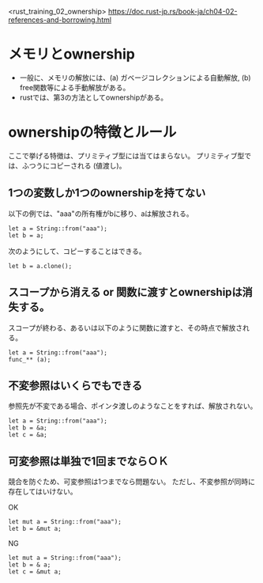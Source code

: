 <rust_training_02_ownership>
https://doc.rust-jp.rs/book-ja/ch04-02-references-and-borrowing.html


# メモリとownership
- 一般に、メモリの解放には、(a) ガベージコレクションによる自動解放, (b) free関数等による手動解放がある。
- rustでは、第3の方法としてownershipがある。


# ownershipの特徴とルール
ここで挙げる特徴は、プリミティブ型には当てはまらない。
プリミティブ型では、ふつうにコピーされる (値渡し)。

## 1つの変数しか1つのownershipを持てない
以下の例では、"aaa"の所有権がbに移り、aは解放される。

```
let a = String::from("aaa");
let b = a;
```

次のようにして、コピーすることはできる。

```
let b = a.clone();
```


## スコープから消える or 関数に渡すとownershipは消失する。
スコープが終わる、あるいは以下のように関数に渡すと、その時点で解放される。

```
let a = String::from("aaa");
func_** (a);
```

## 不変参照はいくらでもできる
参照先が不変である場合、ポインタ渡しのようなことをすれば、解放されない。

```
let a = String::from("aaa");
let b = &a;
let c = &a;
```

## 可変参照は単独で1回までならＯＫ
競合を防ぐため、可変参照は1つまでなら問題ない。
ただし、不変参照が同時に存在してはいけない。

OK

```
let mut a = String::from("aaa");
let b = &mut a;
```

NG
```
let mut a = String::from("aaa");
let b = & a;
let c = &mut a;
```


